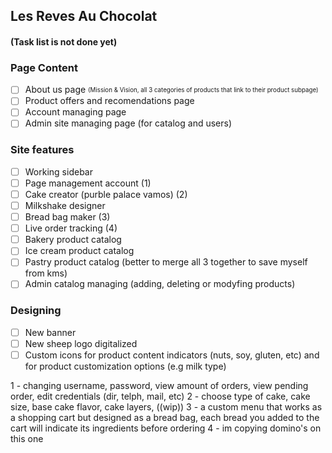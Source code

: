 ## Les Reves Au Chocolat
#### (Task list is not done yet)

### Page Content
- [ ] About us page <sub><sup>(Mission & Vision, all 3 categories of products that link to their product subpage)<sup><sub>
- [ ] Product offers and recomendations page
- [ ] Account managing page
- [ ] Admin site managing page (for catalog and users)

### Site features
- [ ] Working sidebar
- [ ] Page management account (1)
- [ ] Cake creator (purble palace vamos) (2)
- [ ] Milkshake designer
- [ ] Bread bag maker (3)
- [ ] Live order tracking (4)
- [ ] Bakery product catalog 
- [ ] Ice cream product catalog
- [ ] Pastry product catalog (better to merge all 3 together to save myself from kms)
- [ ] Admin catalog managing (adding, deleting or modyfing products)

### Designing
- [ ] New banner
- [ ] New sheep logo digitalized
- [ ] Custom icons for product content indicators (nuts, soy, gluten, etc) and for product customization options (e.g milk type)

1 - changing username, password, view amount of orders, view pending order, edit credentials (dir, telph, mail, etc)
2 - choose type of cake, cake size, base cake flavor, cake layers, ((wip))
3 - a custom menu that works as a shopping cart but designed as a bread bag, each bread you added to the cart will indicate its ingredients before ordering
4 - im copying domino's on this one
